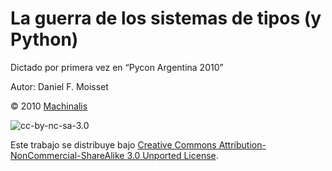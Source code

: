 # La guerra de los sistemas de tipos (y Python)

Dictado por primera vez en “Pycon Argentina 2010”

Autor: Daniel F. Moisset

© 2010 [Machinalis](http://www.machinalis.com)

![cc-by-nc-sa-3.0](http://i.creativecommons.org/l/by-nc-sa/3.0/80x15.png)

Este trabajo se distribuye bajo [Creative Commons Attribution-NonCommercial-ShareAlike 3.0 Unported License](http://creativecommons.org/licenses/by-nc-sa/3.0).
